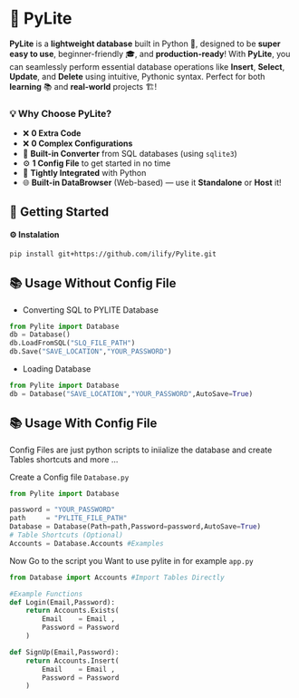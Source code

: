 # 🚀 **PyLite**

**PyLite** is a **lightweight database** built in Python 🐍, designed to be **super easy to use**, beginner-friendly 🎓, and **production-ready**! With **PyLite**, you can seamlessly perform essential database operations like **Insert**, **Select**, **Update**, and **Delete** using intuitive, Pythonic syntax. Perfect for both **learning** 📚 and **real-world** projects 🏗️!

### 💡 **Why Choose PyLite?**
- ❌ **0 Extra Code**
- ❌ **0 Complex Configurations**
- 🔄 **Built-in Converter** from SQL databases (using `sqlite3`)
- ⚙️ **1 Config File** to get started in no time
- 🧠 **Tightly Integrated** with Python
- 🌐 **Built-in DataBrowser** (Web-based) — use it **Standalone** or **Host** it!

## 🚀 **Getting Started**
#### ⚙️ Instalation


```bash
pip install git+https://github.com/ilify/Pylite.git
```

## 📚 Usage Without Config File

* Converting SQL to PYLITE Database
```python
from Pylite import Database
db = Database()
db.LoadFromSQL("SLQ_FILE_PATH")
db.Save("SAVE_LOCATION","YOUR_PASSWORD")
```

* Loading Database
```python
from Pylite import Database
db = Database("SAVE_LOCATION","YOUR_PASSWORD",AutoSave=True)
```

## 📚 Usage With Config File
Config Files are just python scripts to iniialize the database and create Tables shortcuts and more ...


Create a Config file `Database.py`


```python
from Pylite import Database

password = "YOUR_PASSWORD"
path     = "PYLITE_FILE_PATH" 
Database = Database(Path=path,Password=password,AutoSave=True)
# Table Shortcuts (Optional)
Accounts = Database.Accounts #Examples
```

Now Go to the script you Want to use pylite in for example `app.py`

```python
from Database import Accounts #Import Tables Directly

#Example Functions
def Login(Email,Password):
    return Accounts.Exists(
        Email    = Email ,
        Password = Password
    )

def SignUp(Email,Password):
    return Accounts.Insert(
        Email    = Email ,
        Password = Password
    )
```

